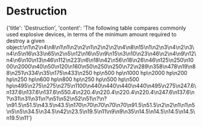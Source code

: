 
# Destruction

{'title': 'Destruction', 'content': 'The following table compares commonly used explosive devices, in terms of the minimum amount required to destroy a given object:\n1\n2\n4\n8\n1\n1\n2\n2\n1\n2\n2\n2\n4\n8\n15\n1\n2\n3\n4\n2\n3\n4\n5\n16\n33\n65\n2\n5\n12\n16\n5\n9\n15\n3\n10\n23\n46\n2\n4\n9\n12\n4\n6\n10\n13\n46\n112\n223\n6\n18\n42\n56\n18\n26\n46\n125\n250\n1000\n2000\n40\n50\n120\n160\n50\n250\n250\n72\n289\n358\n478\n19\n88\n251\n334\n35\n175\n433\n250 hp\n500 hp\n1000 hp\n2000 hp\n200 hp\n250 hp\n600 hp\n800 hp\n250 hp\n500 hp\n500 hp\n495\n275\n275\n275\n1100\n440\n440\n440\n440\n495\n275\n247.6\n137.6\n137.6\n137.6\n550.4\n220.4\n220.4\n220.4\n220.4\n247.6\n137.6\n?\n31\n31\n31\n?\n51\n52\n52\n51\n?\n?\n91.5\n51.5\n43.5\n43.5\n170\n70\n70\n70\n70\n91.5\n51.5\n2\n2\n1\n1\n5\n5\n5\n34.5\n34.5\n42\n23.5\n19.5\n11\n9\n9\n35\n14.5\n14.5\n14.5\n14.5\n19.5\n11'}
